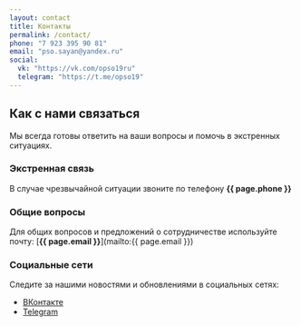 ```yaml
---
layout: contact
title: Контакты
permalink: /contact/
phone: "7 923 395 90 81"
email: "pso.sayan@yandex.ru"
social:
  vk: "https://vk.com/opso19ru"
  telegram: "https://t.me/opso19"
---
```


## Как с нами связаться

Мы всегда готовы ответить на ваши вопросы и помочь в экстренных ситуациях.

### Экстренная связь

В случае чрезвычайной ситуации звоните по телефону **{{ page.phone }}**

### Общие вопросы

Для общих вопросов и предложений о сотрудничестве используйте почту: [**{{ page.email }}**](mailto:{{ page.email }})

### Социальные сети

Следите за нашими новостями и обновлениями в социальных сетях:  
- [ВКонтакте](https://vk.com/opso19ru)  
- [Telegram](https://t.me/opso19)
